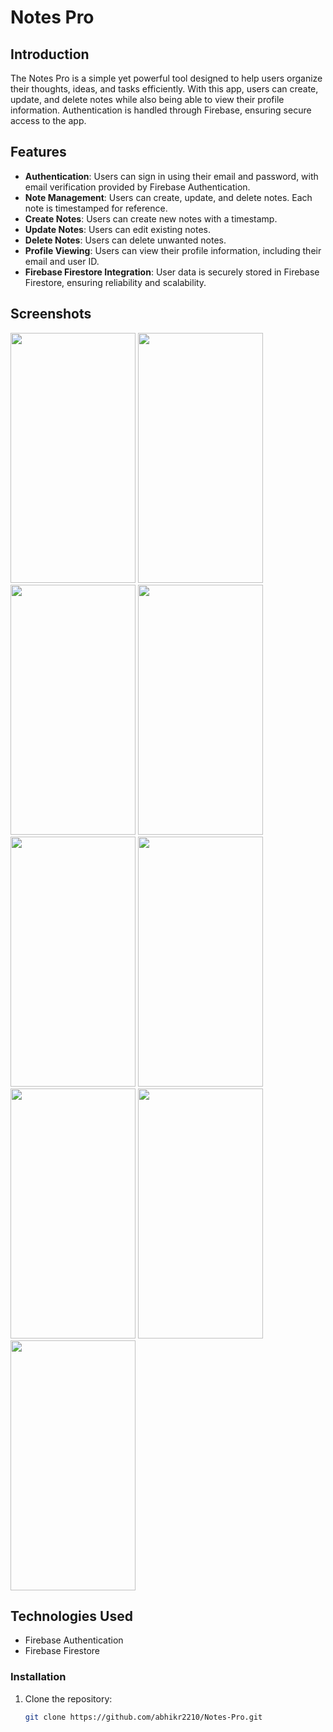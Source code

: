 # Notes Pro

## Introduction

The Notes Pro is a simple yet powerful tool designed to help users organize their thoughts, ideas, and tasks efficiently. With this app, users can create, update, and delete notes while also being able to view their profile information. Authentication is handled through Firebase, ensuring secure access to the app.

## Features

- **Authentication**: Users can sign in using their email and password, with email verification provided by Firebase Authentication.
- **Note Management**: Users can create, update, and delete notes. Each note is timestamped for reference.
- **Create Notes**: Users can create new notes with a timestamp.
- **Update Notes**: Users can edit existing notes.
- **Delete Notes**: Users can delete unwanted notes.
- **Profile Viewing**: Users can view their profile information, including their email and user ID.
- **Firebase Firestore Integration**: User data is securely stored in Firebase Firestore, ensuring reliability and scalability.

## Screenshots

<img src="https://github.com/abhikr2210/Notes-Pro/assets/102261519/82d8a50f-6f99-4719-86b4-78f4a112c50d" width="200" height="400"> <img src="https://github.com/abhikr2210/Notes-Pro/assets/102261519/dee5298e-cdb1-4c2a-af7c-c1c739dbff14" width="200" height="400"> <img src="https://github.com/abhikr2210/Notes-Pro/assets/102261519/39ae66cd-0e61-49a1-98f9-ff24b571ac9f" width="200" height="400"> <img src="https://github.com/abhikr2210/Notes-Pro/assets/102261519/3d5e9de5-0ca4-4468-be4c-c44ebc6ab89f" width="200" height="400"> <img src="https://github.com/abhikr2210/Notes-Pro/assets/102261519/d7620a23-b595-4125-9f60-e67f2413e41e" width="200" height="400"> <img src="https://github.com/abhikr2210/Notes-Pro/assets/102261519/a0c07fee-c178-4cad-a130-5348cb829f34" width="200" height="400"> <img src="https://github.com/abhikr2210/Notes-Pro/assets/102261519/a7f0db3c-25f3-47c1-bd40-f78c84529a98" width="200" height="400"> <img src="https://github.com/abhikr2210/Notes-Pro/assets/102261519/8826107b-757b-498e-bfe1-d30f87ab8c80" width="200" height="400"> <img src="https://github.com/abhikr2210/Notes-Pro/assets/102261519/1051a418-537f-46a8-84cb-be79dcf40b42" width="200" height="400">


## Technologies Used

- Firebase Authentication
- Firebase Firestore

### Installation

1. Clone the repository:
   ```bash
   git clone https://github.com/abhikr2210/Notes-Pro.git

